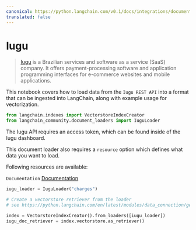 ```yaml
---
canonical: https://python.langchain.com/v0.1/docs/integrations/document_loaders/iugu
translated: false
---
```


# Iugu

>[Iugu](https://www.iugu.com/) is a Brazilian services and software as a service (SaaS) company. It offers payment-processing software and application programming interfaces for e-commerce websites and mobile applications.

This notebook covers how to load data from the `Iugu REST API` into a format that can be ingested into LangChain, along with example usage for vectorization.

```python
from langchain.indexes import VectorstoreIndexCreator
from langchain_community.document_loaders import IuguLoader
```

The Iugu API requires an access token, which can be found inside of the Iugu dashboard.

This document loader also requires a `resource` option which defines what data you want to load.

Following resources are available:

`Documentation` [Documentation](https://dev.iugu.com/reference/metadados)

```python
iugu_loader = IuguLoader("charges")
```

```python
# Create a vectorstore retriever from the loader
# see https://python.langchain.com/en/latest/modules/data_connection/getting_started.html for more details

index = VectorstoreIndexCreator().from_loaders([iugu_loader])
iugu_doc_retriever = index.vectorstore.as_retriever()
```